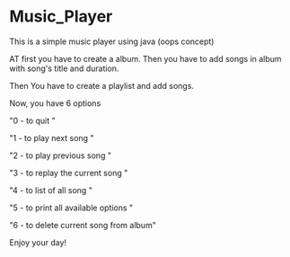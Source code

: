 # Music_Player

This is a simple music player using java (oops concept)

AT first you have to create a album.
Then you have to add songs in album with song's title and duration.
 
Then You have to create a playlist and add songs.

Now,
you have 6 options

"0 - to quit "

"1 - to play next song "

"2 - to play previous song "

"3 - to replay the current song "

"4 - to list of all song "

"5 - to print all available options "

"6 - to delete current song from album"


Enjoy your day!
